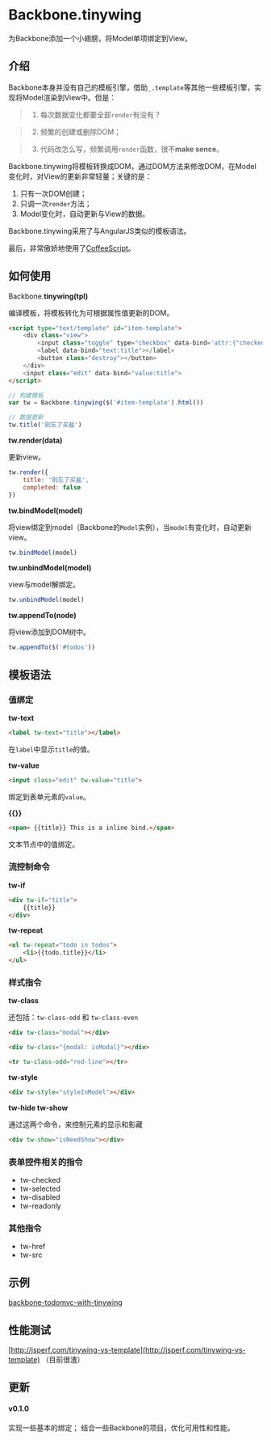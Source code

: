 # Backbone.tinywing

为Backbone添加一个小翅膀，将Model单项绑定到View。

## 介绍

Backbone本身并没有自己的模板引擎，借助`_.template`等其他一些模板引擎，实现将Model渲染到View中。但是：

> 1. 每次数据变化都要全部`render`有没有？

> 2. 频繁的创建或删除DOM；

> 3. 代码改怎么写，频繁调用`render`函数，很不**make sence**。

Backbone.tinywing将模板转换成DOM，通过DOM方法来修改DOM，在Model变化时，对View的更新非常轻量；关键的是：

1. 只有一次DOM创建；
2. 只调一次`render`方法；
3. Model变化时，自动更新与View的数据。

Backbone.tinywing采用了与AngularJS类似的模板语法。

最后，非常傲娇地使用了[CoffeeScript](http://coffeescript.org/)。

## 如何使用

Backbone.**tinywing(tpl)**

编译模板，将模板转化为可根据属性值更新的DOM。

```html
<script type="text/template" id="item-template">
	<div class="view">
		<input class="toggle" type="checkbox" data-bind='attr:{"checked": "completed"}'>
		<label data-bind="text:title"></label>
		<button class="destroy"></button>
	</div>
	<input class="edit" data-bind="value:title">
</script>
```

```javascript
// 构建模板
var tw = Backbone.tinywing($('#item-template').html())

// 数据更新
tw.title('别忘了买盐')
```

**tw.render(data)**

更新view。

```javascript
tw.render({
	title: '别忘了买盐',
	completed: false
})
```

**tw.bindModel(model)**

将view绑定到model（Backbone的`Model`实例），当`model`有变化时，自动更新view。

```javascript
tw.bindModel(model)
```

**tw.unbindModel(model)**

view与model解绑定。

```javascript
tw.unbindModel(model)
```

**tw.appendTo(node)**

将view添加到DOM树中。

```javascript
tw.appendTo($('#todos'))
```


## 模板语法

### 值绑定

**tw-text**

```html
<label tw-text="title"></label>
```

在`label`中显示`title`的值。

**tw-value**

```html
<input class="edit" tw-value="title">
```

绑定到表单元素的`value`。

**{{}}**

```html
<span> {{title}} This is a inline bind.</span>
```

文本节点中的值绑定。

### 流控制命令

**tw-if**

```html
<div tw-if="title">
	{{title}}
</div>
```

**tw-repeat**

```html
<ul tw-repeat="todo in todos">
	<li>{{todo.title}}</li>
</ul>
```

### 样式指令

**tw-class**

还包括：`tw-class-odd` 和 `tw-class-even`

```html
<div tw-class="modal"></div>

<div tw-class="{modal: isModal}"></div>

<tr tw-class-odd="red-line"></tr>
```

**tw-style**

```html
<div tw-style="styleInModel"></div>
```

**tw-hide tw-show**

通过这两个命令，来控制元素的显示和影藏

```html
<div tw-show="isNeedShow"></div>
```

### 表单控件相关的指令

- tw-checked
- tw-selected
- tw-disabled
- tw-readonly

### 其他指令

- tw-href
- tw-src

## 示例

[backbone-todomvc-with-tinywing](https://github.com/island205/todomvc/tree/gh-pages/architecture-examples/backbone-with-tinywing)

## 性能测试

[http://jsperf.com/tinywing-vs-template](http://jsperf.com/tinywing-vs-template) （目前很渣）


## 更新

#### v0.1.0

实现一些基本的绑定；
结合一些Backbone的项目，优化可用性和性能。